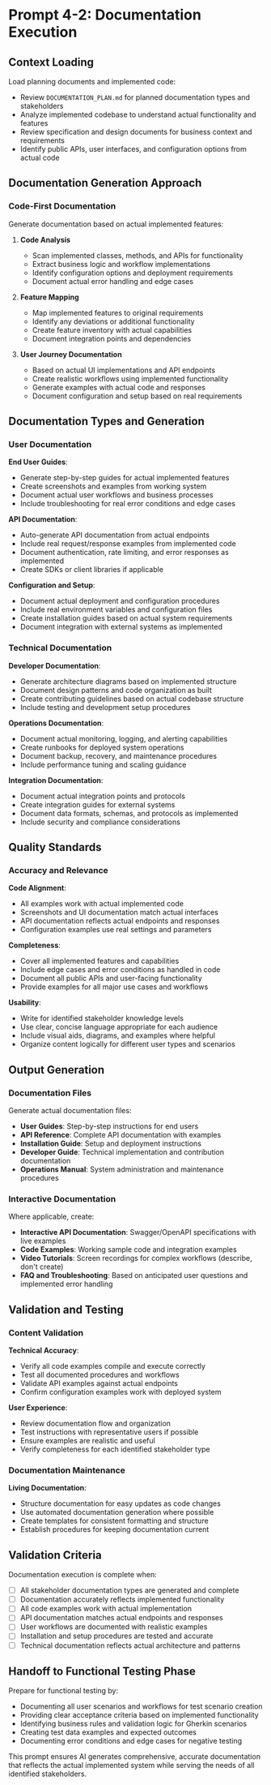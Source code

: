 # Prompt 4-2: Documentation Execution

## Context Loading

Load planning documents and implemented code:

- Review `DOCUMENTATION_PLAN.md` for planned documentation types and stakeholders
- Analyze implemented codebase to understand actual functionality and features
- Review specification and design documents for business context and requirements
- Identify public APIs, user interfaces, and configuration options from actual code

## Documentation Generation Approach

### Code-First Documentation

Generate documentation based on actual implemented features:

1. **Code Analysis**
   - Scan implemented classes, methods, and APIs for functionality
   - Extract business logic and workflow implementations
   - Identify configuration options and deployment requirements
   - Document actual error handling and edge cases

2. **Feature Mapping**
   - Map implemented features to original requirements
   - Identify any deviations or additional functionality
   - Create feature inventory with actual capabilities
   - Document integration points and dependencies

3. **User Journey Documentation**
   - Based on actual UI implementations and API endpoints
   - Create realistic workflows using implemented functionality
   - Generate examples with actual code and responses
   - Document configuration and setup based on real requirements

## Documentation Types and Generation

### User Documentation

**End User Guides**:

- Generate step-by-step guides for actual implemented features
- Create screenshots and examples from working system
- Document actual user workflows and business processes
- Include troubleshooting for real error conditions and edge cases

**API Documentation**:

- Auto-generate API documentation from actual endpoints
- Include real request/response examples from implemented code
- Document authentication, rate limiting, and error responses as implemented
- Create SDKs or client libraries if applicable

**Configuration and Setup**:

- Document actual deployment and configuration procedures
- Include real environment variables and configuration files
- Create installation guides based on actual system requirements
- Document integration with external systems as implemented

### Technical Documentation

**Developer Documentation**:

- Generate architecture diagrams based on implemented structure
- Document design patterns and code organization as built
- Create contributing guidelines based on actual codebase structure
- Include testing and development setup procedures

**Operations Documentation**:

- Document actual monitoring, logging, and alerting capabilities
- Create runbooks for deployed system operations
- Document backup, recovery, and maintenance procedures
- Include performance tuning and scaling guidance

**Integration Documentation**:

- Document actual integration points and protocols
- Create integration guides for external systems
- Document data formats, schemas, and protocols as implemented
- Include security and compliance considerations

## Quality Standards

### Accuracy and Relevance

**Code Alignment**:

- All examples work with actual implemented code
- Screenshots and UI documentation match actual interfaces
- API documentation reflects actual endpoints and responses
- Configuration examples use real settings and parameters

**Completeness**:

- Cover all implemented features and capabilities
- Include edge cases and error conditions as handled in code
- Document all public APIs and user-facing functionality
- Provide examples for all major use cases and workflows

**Usability**:

- Write for identified stakeholder knowledge levels
- Use clear, concise language appropriate for each audience
- Include visual aids, diagrams, and examples where helpful
- Organize content logically for different user types and scenarios

## Output Generation

### Documentation Files

Generate actual documentation files:

- **User Guides**: Step-by-step instructions for end users
- **API Reference**: Complete API documentation with examples
- **Installation Guide**: Setup and deployment instructions
- **Developer Guide**: Technical implementation and contribution documentation
- **Operations Manual**: System administration and maintenance procedures

### Interactive Documentation

Where applicable, create:

- **Interactive API Documentation**: Swagger/OpenAPI specifications with live examples
- **Code Examples**: Working sample code and integration examples
- **Video Tutorials**: Screen recordings for complex workflows (describe, don't create)
- **FAQ and Troubleshooting**: Based on anticipated user questions and implemented error handling

## Validation and Testing

### Content Validation

**Technical Accuracy**:

- Verify all code examples compile and execute correctly
- Test all documented procedures and workflows
- Validate API examples against actual endpoints
- Confirm configuration examples work with deployed system

**User Experience**:

- Review documentation flow and organization
- Test instructions with representative users if possible
- Ensure examples are realistic and useful
- Verify completeness for each identified stakeholder type

### Documentation Maintenance

**Living Documentation**:

- Structure documentation for easy updates as code changes
- Use automated documentation generation where possible
- Create templates for consistent formatting and structure
- Establish procedures for keeping documentation current

## Validation Criteria

Documentation execution is complete when:

- [ ] All stakeholder documentation types are generated and complete
- [ ] Documentation accurately reflects implemented functionality
- [ ] All code examples work with actual implementation
- [ ] API documentation matches actual endpoints and responses
- [ ] User workflows are documented with realistic examples
- [ ] Installation and setup procedures are tested and accurate
- [ ] Technical documentation reflects actual architecture and patterns

## Handoff to Functional Testing Phase

Prepare for functional testing by:

- Documenting all user scenarios and workflows for test scenario creation
- Providing clear acceptance criteria based on implemented functionality
- Identifying business rules and validation logic for Gherkin scenarios
- Creating test data examples and expected outcomes
- Documenting error conditions and edge cases for negative testing

This prompt ensures AI generates comprehensive, accurate documentation that reflects the actual implemented system while serving the needs of all identified stakeholders.
